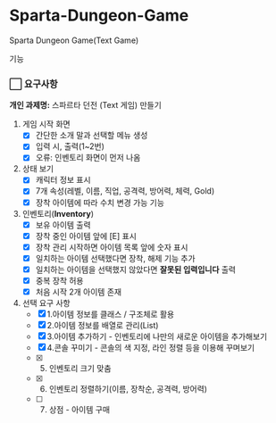 # Sparta-Dungeon-Game
Sparta Dungeon Game(Text Game)

기능
### ⬜ 요구사항

**개인 과제명:** 스파르타 던전 (Text 게임) 만들기

1. 게임 시작 화면
    - [x]  간단한 소개 말과 선택할 메뉴 생성
    - [x]  입력 시, 출력(1~2번)
    - [x]  오류: 인벤토리 화면이 먼저 나옴
2. 상태 보기
    - [x]  캐릭터 정보 표시
    - [x]  7개 속성(레벨, 이름, 직업, 공격력, 방어력, 체력, Gold)
    - [x]  장착 아이템에 따라 수치 변경 가능 기능
3. 인벤토리(**Inventory**)
    - [x]  보유 아이템 출력
    - [x]  장착 중인 아이템 앞에 [E] 표시
    - [x]  장착 관리 시작하면 아이템 목록 앞에 숫자 표시
    - [x]  일치하는 아이템 선택했다면 장착, 해제 기능 추가
    - [x]  일치하는 아이템을 선택했지 않았다면 **잘못된 입력입니다** 출력
    - [x]  중복 장착 허용
    - [x]  처음 시작 2개 아이템 존재
4. 선택 요구 사항
    - [x]  1.아이템 정보를 클래스 / 구조체로 활용
    - [x]  2.아이템 정보를 배열로 관리(List)
    - [x]  3.아이템 추가하기 - 인벤토리에 나만의 새로운 아이템을 추가해보기
    - [x]  4.콘솔 꾸미기 -  콘솔의 색 지정, 라인 정렬 등을 이용해 꾸며보기
    - [x]  5. 인벤토리 크기 맞춤
    - [x]  6. 인벤토리 정렬하기(이름, 장착순, 공격력, 방어력)
    - [ ]  7. 상점 - 아이템 구매
